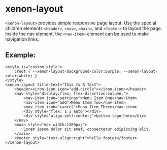 # xenon-layout

`<xenon-layout>` provides simple responsive page layout. Use the special children elements 
`<header>`, `<nav>`, `<main>`, and `<footer>` to layout the page. Inside the nav element, the 
`<nav-item>` element can be used to make navigation links. 

## Example:
    <style is="custom-style">
        :root { --xenon-layout-background-color:purple; --xenon-layout-color:white; }
    </style>
    <xenon-layout title-text="This Is A Test">
        <header><iron-icon icon="add-circle"></iron-icon></header>
        <nav style="display:flex; flex-direction:column;">
            <nav-item icon="settings">Menu Item One</nav-item>    
            <nav-item icon="add">Menu Item Two</nav-item>    
            <nav-item icon="cancel">Menu Item Three</nav-item>  
            <div style="flex: 1 1 auto"></div>
            <div style="align-self:center;">bottom logo here</div>  
        </nav>
        <main style="max-width:1200px;">
            Lorem ipsum dolor sit amet, consectetur adipiscing elit. 
        </main>
        <footer style="text-align:right">hello footer</footer>
    </xenon-layout>
